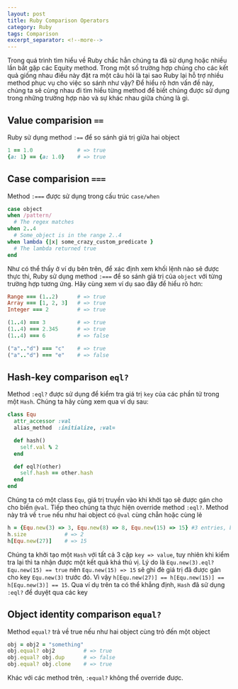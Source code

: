 ```yaml
---
layout: post
title: Ruby Comparison Operators
category: Ruby
tags: Comparison
excerpt_separator: <!--more-->
---
```


Trong quá trình tìm hiểu về Ruby chắc hẳn chúng ta đã sử dụng hoặc nhiều lần bắt gặp các Equity method. Trong một số trường hợp chúng cho các kết quả giống nhau điều này đặt ra một câu hỏi là tại sao Ruby lại hỗ trợ nhiều method phục vụ cho việc so sánh như vậy? Để hiểu rõ hơn vấn đề này, chúng ta sẽ cùng nhau đi tìm hiểu từng method để biết chúng được sử dụng trong những trường hợp nào và sự khác nhau giữa chúng là gì.
<!--more-->

## Value comparision `==`

Ruby sử dụng method `:==` để so sánh giá trị giữa hai object

```ruby
1 == 1.0              # => true
{a: 1} == {a: 1.0}    # => true
```

## Case comparision `===`

Method `:===` được sử dụng trong cấu trúc `case/when`

```ruby
case object
when /pattern/
  # The regex matches
when 2..4
  # Some_object is in the range 2..4
when lambda {|x| some_crazy_custom_predicate }
  # The lambda returned true
end
```

Như có thể thấy ở ví dụ bên trên, để xác định xem khối lệnh nào sẽ được thực thi, Ruby sử dụng method `:===` để so sánh giá trị của `object` với từng trường hợp tương ứng. Hãy cùng xem ví dụ sao đây để hiểu rõ hơn:

```ruby
Range === (1..2)      # => true
Array === [1, 2, 3]   # => true
Integer === 2         # => true

(1..4) === 3          # => true
(1..4) === 2.345      # => true
(1..4) === 6          # => false

("a".."d") === "c"    # => true
("a".."d") === "e"    # => false
```

## Hash-key comparison `eql?`

Method `:eql?` được sử dụng để kiểm tra giá trị `key` của các phần tử trong một `Hash`. Chúng ta hãy cùng xem qua ví dụ sau:

```ruby
class Equ
  attr_accessor :val
  alias_method  :initialize, :val=

  def hash()
    self.val % 2
  end

  def eql?(other)
    self.hash == other.hash
  end
end
```

Chúng ta có một class `Equ`, giá trị truyền vào khi khởi tạo sẽ được gán cho cho biến `@val`. Tiếp theo chúng ta thực hiện override method `:eql?`. Method này trả về `true` nếu như hai object có `@val` cùng chẵn hoặc cùng lẻ

```ruby
h = {Equ.new(3) => 3, Equ.new(8) => 8, Equ.new(15) => 15} #3 entries, but 2 are :eql?
h.size            # => 2
h[Equ.new(27)]    # => 15
```

Chúng ta khởi tạo một `Hash` với tất cả 3 cặp `key => value`, tuy nhiên khi kiểm tra lại thì ta nhận được một kết quả khá thú vị. Lý do là `Equ.new(3).eql? Equ.new(15) == true` nên `Equ.new(15) => 15` sẽ ghi đè giá trị đã được gán cho key `Equ.new(3)` trước đó. Vì vậy `h[Equ.new(27)] == h[Equ.new(15)] == h[Equ.new(3)] == 15`. Qua ví dụ trên ta có thể khẳng định, `Hash` đã sử dụng `:eql?` để duyệt qua các key

## Object identity comparison `equal?`

Method `equal?` trả về true nếu như hai object cùng trỏ đến một object

```ruby
obj = obj2 = "something"
obj.equal? obj2         # => true
obj.equal? obj.dup      # => false
obj.equal? obj.clone    # => true
```

Khác với các method trên, `:equal?` không thể override được.
